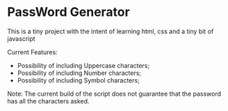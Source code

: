 # PassWord Generator

This is a tiny project with the intent of learning html, css and a tiny bit of javascript

Current Features:
* Possibility of including Uppercase characters;
* Possibility of including Number characters;
* Possibility of including Symbol characters;

Note: The current build of the script does not guarantee that the password has all the characters asked. 